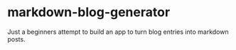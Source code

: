 # markdown-blog-generator
Just a beginners attempt to build an app to turn blog entries into markdown posts.
